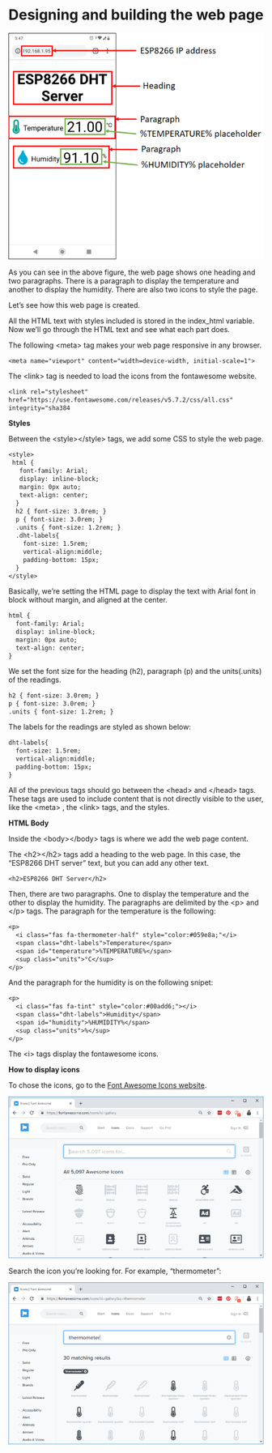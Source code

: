 # Designing and building the web page

![](../../../../.gitbook/assets/web-server-labeled.png)

As you can see in the above figure, the web page shows one heading and two paragraphs. There is a paragraph to display the temperature and another to display the humidity. There are also two icons to style the page.

Let’s see how this web page is created.

All the HTML text with styles included is stored in the index\_html variable. Now we’ll go through the HTML text and see what each part does.

The following &lt;meta&gt; tag makes your web page responsive in any browser.

```text
<meta name="viewport" content="width=device-width, initial-scale=1">
```

The &lt;link&gt; tag is needed to load the icons from the fontawesome website.

```text
<link rel="stylesheet" href="https://use.fontawesome.com/releases/v5.7.2/css/all.css" integrity="sha384
```

**Styles**

Between the &lt;style&gt;&lt;/style&gt; tags, we add some CSS to style the web page.

```text
<style>
 html {
   font-family: Arial;
   display: inline-block;
   margin: 0px auto;
   text-align: center;
  }
  h2 { font-size: 3.0rem; }
  p { font-size: 3.0rem; }
  .units { font-size: 1.2rem; }
  .dht-labels{
    font-size: 1.5rem;
    vertical-align:middle;
    padding-bottom: 15px;
  }
</style>
```

Basically, we’re setting the HTML page to display the text with Arial font in block without margin, and aligned at the center.

```text
html {
  font-family: Arial;
  display: inline-block;
  margin: 0px auto;
  text-align: center;
}
```

We set the font size for the heading \(h2\), paragraph \(p\) and the units\(.units\) of the readings.

```text
h2 { font-size: 3.0rem; }
p { font-size: 3.0rem; }
.units { font-size: 1.2rem; }
```

The labels for the readings are styled as shown below:

```text
dht-labels{
  font-size: 1.5rem;
  vertical-align:middle;
  padding-bottom: 15px;
}
```

All of the previous tags should go between the &lt;head&gt; and &lt;/head&gt; tags. These tags are used to include content that is not directly visible to the user, like the &lt;meta&gt; , the &lt;link&gt; tags, and the styles.

**HTML Body**

Inside the &lt;body&gt;&lt;/body&gt; tags is where we add the web page content.  


The &lt;h2&gt;&lt;/h2&gt; tags add a heading to the web page. In this case, the “ESP8266 DHT server” text, but you can add any other text.  


```text
<h2>ESP8266 DHT Server</h2>
```

Then, there are two paragraphs. One to display the temperature and the other to display the humidity. The paragraphs are delimited by the &lt;p&gt; and &lt;/p&gt; tags. The paragraph for the temperature is the following:

```text
<p>
  <i class="fas fa-thermometer-half" style="color:#059e8a;"</i> 
  <span class="dht-labels">Temperature</span> 
  <span id="temperature">%TEMPERATURE%</span>
  <sup class="units">°C</sup>
</p>
```

And the paragraph for the humidity is on the following snipet:

```text
<p>
  <i class="fas fa-tint" style="color:#00add6;"></i> 
  <span class="dht-labels">Humidity</span>
  <span id="humidity">%HUMIDITY%</span>
  <sup class="units">%</sup>
</p>
```

The &lt;i&gt; tags display the fontawesome icons.

**How to display icons**

To chose the icons, go to the [Font Awesome Icons website](https://fontawesome.com/icons?d=gallery).  


![FontAwesome Home Page \(randomnerdtutorial.com\)](../../../../.gitbook/assets/fontawesomepage.png)

Search the icon you’re looking for. For example, “thermometer”:

![](../../../../.gitbook/assets/fontawesome-thermometer.png)



